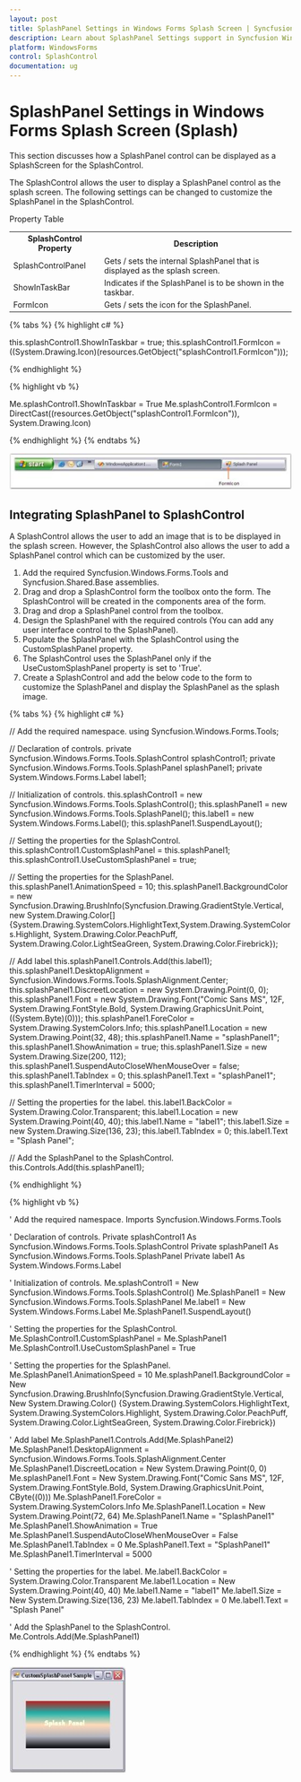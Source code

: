 ```yaml
---
layout: post
title: SplashPanel Settings in Windows Forms Splash Screen | Syncfusion
description: Learn about SplashPanel Settings support in Syncfusion Windows Forms Splash Screen (Splash) control and more details.
platform: WindowsForms
control: SplashControl
documentation: ug
---
```


# SplashPanel Settings in Windows Forms Splash Screen (Splash)

This section discusses how a SplashPanel control can be displayed as a SplashScreen for the SplashControl.

The SplashControl allows the user to display a SplashPanel control as the splash screen. The following settings can be changed to customize the SplashPanel in the SplashControl.

Property Table

<table>
<tr>
<th>
SplashControl Property</th><th>
Description</th></tr>
<tr>
<td>
SplashControlPanel</td><td>
Gets / sets the internal SplashPanel that is displayed as the splash screen.</td></tr>
<tr>
<td>
ShowInTaskBar</td><td>
Indicates if the SplashPanel is to be shown in the taskbar.</td></tr>
<tr>
<td>
FormIcon</td><td>
Gets / sets the icon for the SplashPanel. </td></tr>
</table>

{% tabs %}
{% highlight c# %}

this.splashControl1.ShowInTaskbar = true;
this.splashControl1.FormIcon = ((System.Drawing.Icon)(resources.GetObject("splashControl1.FormIcon")));

{% endhighlight %}

{% highlight vb %}

Me.splashControl1.ShowInTaskbar = True
Me.splashControl1.FormIcon = DirectCast((resources.GetObject("splashControl1.FormIcon")), System.Drawing.Icon)

{% endhighlight %}
{% endtabs %}

![Overview_img36](Overview_images/Overview_img36.jpeg) 


## Integrating SplashPanel to SplashControl

A SplashControl allows the user to add an image that is to be displayed in the splash screen. However, the SplashControl also allows the user to add a SplashPanel control which can be customized by the user.

1. Add the required Syncfusion.Windows.Forms.Tools and Syncfusion.Shared.Base assemblies.
2. Drag and drop a SplashControl form the toolbox onto the form. The SplashControl will be created in the components area of the form.
3. Drag and drop a SplashPanel control from the toolbox.
4. Design the SplashPanel with the required controls (You can add any user interface control to the SplashPanel).
5. Populate the SplashPanel with the SplashControl using the CustomSplashPanel property.
6. The SplashControl uses the SplashPanel only if the UseCustomSplashPanel property is set to 'True'.
7. Create a SplashControl and add the below code to the form to customize the SplashPanel and display the SplashPanel as the splash image.

{% tabs %}
{% highlight c# %}

// Add the required namespace.
using Syncfusion.Windows.Forms.Tools;
		
// Declaration of controls.
private Syncfusion.Windows.Forms.Tools.SplashControl splashControl1;
private Syncfusion.Windows.Forms.Tools.SplashPanel splashPanel1;
private System.Windows.Forms.Label label1;
		
// Initialization of controls.
this.splashControl1 = new Syncfusion.Windows.Forms.Tools.SplashControl();
this.splashPanel1 = new Syncfusion.Windows.Forms.Tools.SplashPanel();
this.label1 = new System.Windows.Forms.Label();
this.splashPanel1.SuspendLayout();
		
// Setting the properties for the SplashControl.
this.splashControl1.CustomSplashPanel = this.splashPanel1;
this.splashControl1.UseCustomSplashPanel = true;
	
// Setting the properties for the SplashPanel.
this.splashPanel1.AnimationSpeed = 10;
this.splashPanel1.BackgroundColor = new Syncfusion.Drawing.BrushInfo(Syncfusion.Drawing.GradientStyle.Vertical, new System.Drawing.Color[] {System.Drawing.SystemColors.HighlightText,System.Drawing.SystemColors.Highlight, System.Drawing.Color.PeachPuff, System.Drawing.Color.LightSeaGreen, System.Drawing.Color.Firebrick});

// Add label
this.splashPanel1.Controls.Add(this.label1);
this.splashPanel1.DesktopAlignment = Syncfusion.Windows.Forms.Tools.SplashAlignment.Center;
this.splashPanel1.DiscreetLocation = new System.Drawing.Point(0, 0);
this.splashPanel1.Font = new System.Drawing.Font("Comic Sans MS", 12F, System.Drawing.FontStyle.Bold, System.Drawing.GraphicsUnit.Point, ((System.Byte)(0)));
this.splashPanel1.ForeColor = System.Drawing.SystemColors.Info;
this.splashPanel1.Location = new System.Drawing.Point(32, 48);
this.splashPanel1.Name = "splashPanel1";
this.splashPanel1.ShowAnimation = true;
this.splashPanel1.Size = new System.Drawing.Size(200, 112);
this.splashPanel1.SuspendAutoCloseWhenMouseOver = false;
this.splashPanel1.TabIndex = 0;
this.splashPanel1.Text = "splashPanel1";
this.splashPanel1.TimerInterval = 5000;

// Setting the properties for the label.
this.label1.BackColor = System.Drawing.Color.Transparent;
this.label1.Location = new System.Drawing.Point(40, 40);
this.label1.Name = "label1";
this.label1.Size = new System.Drawing.Size(136, 23);
this.label1.TabIndex = 0;
this.label1.Text = "Splash Panel";

// Add the SplashPanel to the SplashControl.
this.Controls.Add(this.splashPanel1);

{% endhighlight %}

{% highlight vb %}

' Add the required namespace.
Imports Syncfusion.Windows.Forms.Tools

' Declaration of controls.
Private splashControl1 As Syncfusion.Windows.Forms.Tools.SplashControl
Private splashPanel1 As Syncfusion.Windows.Forms.Tools.SplashPanel
Private label1 As System.Windows.Forms.Label

' Initialization of controls.
Me.splashControl1 = New Syncfusion.Windows.Forms.Tools.SplashControl()
Me.SplashPanel1 = New Syncfusion.Windows.Forms.Tools.SplashPanel
Me.label1 = New System.Windows.Forms.Label
Me.SplashPanel1.SuspendLayout()

' Setting the properties for the SplashControl.
Me.SplashControl1.CustomSplashPanel = Me.SplashPanel1
Me.SplashControl1.UseCustomSplashPanel = True

' Setting the properties for the SplashPanel.
Me.SplashPanel1.AnimationSpeed = 10
Me.splashPanel1.BackgroundColor = New Syncfusion.Drawing.BrushInfo(Syncfusion.Drawing.GradientStyle.Vertical, New System.Drawing.Color() {System.Drawing.SystemColors.HighlightText, System.Drawing.SystemColors.Highlight, System.Drawing.Color.PeachPuff, System.Drawing.Color.LightSeaGreen, System.Drawing.Color.Firebrick})

' Add label
Me.SplashPanel1.Controls.Add(Me.SplashPanel2)
Me.SplashPanel1.DesktopAlignment = Syncfusion.Windows.Forms.Tools.SplashAlignment.Center
Me.SplashPanel1.DiscreetLocation = New System.Drawing.Point(0, 0)
Me.splashPanel1.Font = New System.Drawing.Font("Comic Sans MS", 12F, System.Drawing.FontStyle.Bold, System.Drawing.GraphicsUnit.Point, CByte((0)))
Me.SplashPanel1.ForeColor = System.Drawing.SystemColors.Info
Me.SplashPanel1.Location = New System.Drawing.Point(72, 64)
Me.SplashPanel1.Name = "SplashPanel1"
Me.SplashPanel1.ShowAnimation = True
Me.SplashPanel1.SuspendAutoCloseWhenMouseOver = False
Me.SplashPanel1.TabIndex = 0
Me.SplashPanel1.Text = "SplashPanel1"
Me.SplashPanel1.TimerInterval = 5000

' Setting the properties for the label.
Me.label1.BackColor = System.Drawing.Color.Transparent
Me.label1.Location = New System.Drawing.Point(40, 40)
Me.label1.Name = "label1"
Me.label1.Size = New System.Drawing.Size(136, 23)
Me.label1.TabIndex = 0
Me.label1.Text = "Splash Panel"

' Add the SplashPanel to the SplashControl.
Me.Controls.Add(Me.SplashPanel1)

{% endhighlight %}
{% endtabs %}

   ![Overview_images37](Overview_images/Overview_img37.jpeg) 
